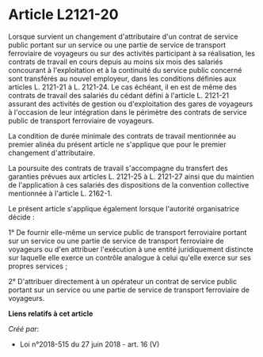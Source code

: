 # Article L2121-20

Lorsque survient un changement d'attributaire d'un contrat de service public portant sur un service ou une partie de service
de transport ferroviaire de voyageurs ou sur des activités participant à sa réalisation, les contrats de travail en cours
depuis au moins six mois des salariés concourant à l'exploitation et à la continuité du service public concerné sont
transférés au nouvel employeur, dans les conditions définies aux articles L. 2121-21 à L. 2121-24. Le cas échéant, il en est
de même des contrats de travail des salariés du cédant défini à l'article L. 2121-21 assurant des activités de gestion ou
d'exploitation des gares de voyageurs à l'occasion de leur intégration dans le périmètre des contrats de service public de
transport ferroviaire de voyageurs.

La condition de durée minimale des contrats de travail mentionnée au premier alinéa du présent article ne s'applique que pour
le premier changement d'attributaire.

La poursuite des contrats de travail s'accompagne du transfert des garanties prévues aux articles L. 2121-25 à L. 2121-27
ainsi que du maintien de l'application à ces salariés des dispositions de la convention collective mentionnée à l'article L.
2162-1.

Le présent article s'applique également lorsque l'autorité organisatrice décide :

1° De fournir elle-même un service public de transport ferroviaire portant sur un service ou une partie de service de
transport ferroviaire de voyageurs ou d'en attribuer l'exécution à une entité juridiquement distincte sur laquelle elle
exerce un contrôle analogue à celui qu'elle exerce sur ses propres services ;

2° D'attribuer directement à un opérateur un contrat de service public portant sur un service ou une partie de service de
transport ferroviaire de voyageurs.

**Liens relatifs à cet article**

_Créé par_:

  - Loi n°2018-515 du 27 juin 2018 - art. 16 (V)
